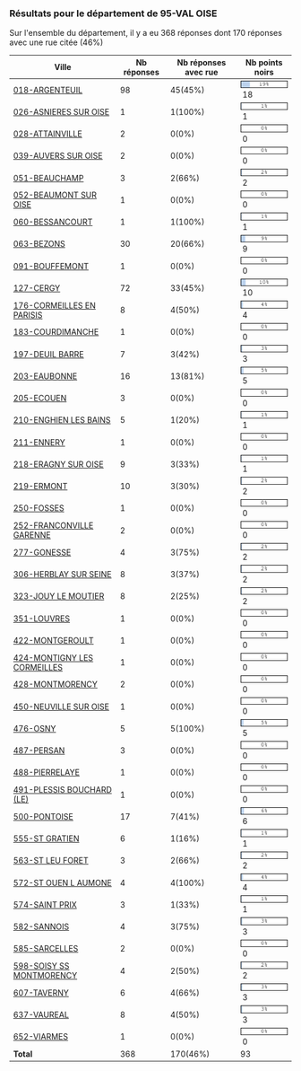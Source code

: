 ### Résultats pour le département de 95-VAL OISE

Sur l'ensemble du département, il y a eu 368 réponses dont 170 réponses avec une rue citée (46%)

| Ville | Nb réponses | Nb réponses avec rue | Nb points noirs |
|-------------|-------------|----------------------|-----------------|
|<a href='018-ARGENTEUIL.md'>018-ARGENTEUIL</a>|98|45(45%)|<img src="../../img/bar_19.gif" />&nbsp;18|
|<a href='026-ASNIERES SUR OISE.md'>026-ASNIERES SUR OISE</a>|1|1(100%)|<img src="../../img/bar_1.gif" />&nbsp;1|
|<a href='028-ATTAINVILLE.md'>028-ATTAINVILLE</a>|2|0(0%)|<img src="../../img/bar_0.gif" />&nbsp;0|
|<a href='039-AUVERS SUR OISE.md'>039-AUVERS SUR OISE</a>|2|0(0%)|<img src="../../img/bar_0.gif" />&nbsp;0|
|<a href='051-BEAUCHAMP.md'>051-BEAUCHAMP</a>|3|2(66%)|<img src="../../img/bar_2.gif" />&nbsp;2|
|<a href='052-BEAUMONT SUR OISE.md'>052-BEAUMONT SUR OISE</a>|1|0(0%)|<img src="../../img/bar_0.gif" />&nbsp;0|
|<a href='060-BESSANCOURT.md'>060-BESSANCOURT</a>|1|1(100%)|<img src="../../img/bar_1.gif" />&nbsp;1|
|<a href='063-BEZONS.md'>063-BEZONS</a>|30|20(66%)|<img src="../../img/bar_9.gif" />&nbsp;9|
|<a href='091-BOUFFEMONT.md'>091-BOUFFEMONT</a>|1|0(0%)|<img src="../../img/bar_0.gif" />&nbsp;0|
|<a href='127-CERGY.md'>127-CERGY</a>|72|33(45%)|<img src="../../img/bar_10.gif" />&nbsp;10|
|<a href='176-CORMEILLES EN PARISIS.md'>176-CORMEILLES EN PARISIS</a>|8|4(50%)|<img src="../../img/bar_4.gif" />&nbsp;4|
|<a href='183-COURDIMANCHE.md'>183-COURDIMANCHE</a>|1|0(0%)|<img src="../../img/bar_0.gif" />&nbsp;0|
|<a href='197-DEUIL BARRE.md'>197-DEUIL BARRE</a>|7|3(42%)|<img src="../../img/bar_3.gif" />&nbsp;3|
|<a href='203-EAUBONNE.md'>203-EAUBONNE</a>|16|13(81%)|<img src="../../img/bar_5.gif" />&nbsp;5|
|<a href='205-ECOUEN.md'>205-ECOUEN</a>|3|0(0%)|<img src="../../img/bar_0.gif" />&nbsp;0|
|<a href='210-ENGHIEN LES BAINS.md'>210-ENGHIEN LES BAINS</a>|5|1(20%)|<img src="../../img/bar_1.gif" />&nbsp;1|
|<a href='211-ENNERY.md'>211-ENNERY</a>|1|0(0%)|<img src="../../img/bar_0.gif" />&nbsp;0|
|<a href='218-ERAGNY SUR OISE.md'>218-ERAGNY SUR OISE</a>|9|3(33%)|<img src="../../img/bar_1.gif" />&nbsp;1|
|<a href='219-ERMONT.md'>219-ERMONT</a>|10|3(30%)|<img src="../../img/bar_2.gif" />&nbsp;2|
|<a href='250-FOSSES.md'>250-FOSSES</a>|1|0(0%)|<img src="../../img/bar_0.gif" />&nbsp;0|
|<a href='252-FRANCONVILLE GARENNE.md'>252-FRANCONVILLE GARENNE</a>|2|0(0%)|<img src="../../img/bar_0.gif" />&nbsp;0|
|<a href='277-GONESSE.md'>277-GONESSE</a>|4|3(75%)|<img src="../../img/bar_2.gif" />&nbsp;2|
|<a href='306-HERBLAY SUR SEINE.md'>306-HERBLAY SUR SEINE</a>|8|3(37%)|<img src="../../img/bar_2.gif" />&nbsp;2|
|<a href='323-JOUY LE MOUTIER.md'>323-JOUY LE MOUTIER</a>|8|2(25%)|<img src="../../img/bar_2.gif" />&nbsp;2|
|<a href='351-LOUVRES.md'>351-LOUVRES</a>|1|0(0%)|<img src="../../img/bar_0.gif" />&nbsp;0|
|<a href='422-MONTGEROULT.md'>422-MONTGEROULT</a>|1|0(0%)|<img src="../../img/bar_0.gif" />&nbsp;0|
|<a href='424-MONTIGNY LES CORMEILLES.md'>424-MONTIGNY LES CORMEILLES</a>|1|0(0%)|<img src="../../img/bar_0.gif" />&nbsp;0|
|<a href='428-MONTMORENCY.md'>428-MONTMORENCY</a>|2|0(0%)|<img src="../../img/bar_0.gif" />&nbsp;0|
|<a href='450-NEUVILLE SUR OISE.md'>450-NEUVILLE SUR OISE</a>|1|0(0%)|<img src="../../img/bar_0.gif" />&nbsp;0|
|<a href='476-OSNY.md'>476-OSNY</a>|5|5(100%)|<img src="../../img/bar_5.gif" />&nbsp;5|
|<a href='487-PERSAN.md'>487-PERSAN</a>|3|0(0%)|<img src="../../img/bar_0.gif" />&nbsp;0|
|<a href='488-PIERRELAYE.md'>488-PIERRELAYE</a>|1|0(0%)|<img src="../../img/bar_0.gif" />&nbsp;0|
|<a href='491-PLESSIS BOUCHARD (LE).md'>491-PLESSIS BOUCHARD (LE)</a>|1|0(0%)|<img src="../../img/bar_0.gif" />&nbsp;0|
|<a href='500-PONTOISE.md'>500-PONTOISE</a>|17|7(41%)|<img src="../../img/bar_6.gif" />&nbsp;6|
|<a href='555-ST GRATIEN.md'>555-ST GRATIEN</a>|6|1(16%)|<img src="../../img/bar_1.gif" />&nbsp;1|
|<a href='563-ST LEU FORET.md'>563-ST LEU FORET</a>|3|2(66%)|<img src="../../img/bar_2.gif" />&nbsp;2|
|<a href='572-ST OUEN L AUMONE.md'>572-ST OUEN L AUMONE</a>|4|4(100%)|<img src="../../img/bar_4.gif" />&nbsp;4|
|<a href='574-SAINT PRIX.md'>574-SAINT PRIX</a>|3|1(33%)|<img src="../../img/bar_1.gif" />&nbsp;1|
|<a href='582-SANNOIS.md'>582-SANNOIS</a>|4|3(75%)|<img src="../../img/bar_3.gif" />&nbsp;3|
|<a href='585-SARCELLES.md'>585-SARCELLES</a>|2|0(0%)|<img src="../../img/bar_0.gif" />&nbsp;0|
|<a href='598-SOISY SS MONTMORENCY.md'>598-SOISY SS MONTMORENCY</a>|4|2(50%)|<img src="../../img/bar_2.gif" />&nbsp;2|
|<a href='607-TAVERNY.md'>607-TAVERNY</a>|6|4(66%)|<img src="../../img/bar_3.gif" />&nbsp;3|
|<a href='637-VAUREAL.md'>637-VAUREAL</a>|8|4(50%)|<img src="../../img/bar_3.gif" />&nbsp;3|
|<a href='652-VIARMES.md'>652-VIARMES</a>|1|0(0%)|<img src="../../img/bar_0.gif" />&nbsp;0|
| **Total** |368|170(46%)|93|
